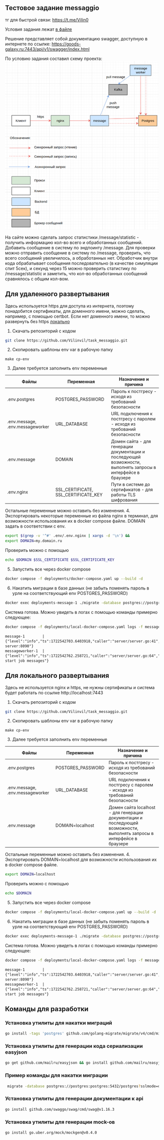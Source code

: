## Тестовое задание messaggio 

тг для быстрой связи: https://t.me/Vilin0

Условия задания лежат [в файле](task.md)

Решение представляет собой документацию swagger, доступную в интернете по ссылке:
https://goods-galaxy.ru:7443/api/v1/swagger/index.html

По условию задания составил схему проекта:
![schema](img/schema.png)

На сайте можно сделать запрос статистики /message/statistic - получить информацию кол-во 
всего и обработанных сообщений. Добавить сообщение в систему по эндпоинту /message.
Для проверки можно отправить сообщение в систему по /message, проверить, что всего сообщений
увеличилось, а обработанных нет. Обработчик внутри кода обрабатывает сообщения последовательно
(в качестве симуляции спит 5сек), и секунд через 15 можно проверить статистику по /message/statistic и заметить, 
что кол-во обработанных сообщений сравнялось с общим кол-вом.

## Для удаленного развертывания 
Здесь используется https для доступа из интернета, поэтому понадобится сертификаты, для 
доменного имени, можно сделать, например, с помощью certbot. Если нет доменного имени,
то можно развернуть без https [локально](#для-локального-развертывания)

1. Скачать репозиторий с кодом
```bash
git clone https://github.com/Vilinvil/task_messaggio.git
```
2. Скопировать шаблоны env var в рабочую папку
```shell
make cp-env
```
3. Далее требуется заполнить env переменные 

| Файлы                            | Переменная                           | Назначение и причина                                                                                          |
|----------------------------------|--------------------------------------|---------------------------------------------------------------------------------------------------------------|
| .env.postgres                    | POSTGRES_PASSWORD                    | Пароль к постгресу - исходя из требований безопасности                                                        |
| .env.message, .env.messageworker | URL_DATABASE                         | URL подключения к постгресу с паролем - исходя из требований безопасности                                     |
| .env.message                     | DOMAIN                               | Домен сайта - для генерации документации и последующей возможности, выполнять запросы в интерфейсе в браузере |
| .env.nginx                       | SSL_CERTIFICATE, SSL_CERTIFICATE_KEY | Пути в системе до сертификатов - для работы TLS шифрования                                                    |

Остальные переменные можно оставить без изменения.
4. Экспортировать некоторые переменные из файла nginx в терминал, для возможности
использования их в docker compose файле. DOMAIN задать в соответствии с env.
```bash
export $(grep -v '^#' .env/.env.nginx | xargs -d '\n') &&
export DOMAIN=my.domain.ru
```

Проверить можно с помощью 
```bash
echo $DOMAIN $SSL_CERTIFICATE $SSL_CERTIFICATE_KEY
```

5. Запустить все через docker compose 
```bash
docker compose -f deployments/docker-compose.yaml up --build -d 
```
6. Накатить миграции в базе данных (не забыть поменять пароль в урле
на соответствующий env POSTGRES_PASSWORD)
```bash
docker exec deployments-message-1 ./migrate -database postgres://postgres:PasswordNeedChange@postgres:5432/postgres?sslmode=disable -path migrations up
```

Система готова. Можно увидеть в логах с помощью команды примерно следующее:
```bash
docker compose -f deployments/local-docker-compose.yaml logs -f message messageworker
```

```
message-1        | {"level":"info","ts":1722542703.6403918,"caller":"server/server.go:41","msg":"Start server:8090"}
messageworker-1  | {"level":"info","ts":1722542762.258721,"caller":"server/server.go:64","msg":"ServerWorker start job messages"}
```

## Для локального развертывания
Здесь не используется nginx и https, не нужны сертификаты и система будет работать
по ссылке http://localhost:7443

1. Скачать репозиторий с кодом
```bash
git clone https://github.com/Vilinvil/task_messaggio.git
```
2. Скопировать шаблоны env var в рабочую папку
```shell
make cp-env
```
3. Далее требуется заполнить env переменные

| Файлы                            | Переменная        | Назначение и причина                                                                                                    |
|----------------------------------|-------------------|-------------------------------------------------------------------------------------------------------------------------|
| .env.postgres                    | POSTGRES_PASSWORD | Пароль к постгресу - исходя из требований безопасности                                                                  |
| .env.message, .env.messageworker | URL_DATABASE      | URL подключения к постгресу с паролем - исходя из требований безопасности                                               |
| .env.message                     | DOMAIN=localhost  | Домен сайта localhost - для генерации документации и последующей возможности, выполнять запросы в интерфейсе в браузере |

Остальные переменные можно оставить без изменения.
4. Экспортировать DOMAIN=localhost для возможности
   использования их в docker compose файле. 
```bash
export DOMAIN=localhost
```

Проверить можно с помощью
```bash
echo $DOMAIN
```

5. Запустить все через docker compose
```bash
docker compose -f deployments/local-docker-compose.yaml up --build -d 
```
6. Накатить миграции в базе данных (не забыть поменять пароль в урле
   на соответствующий env POSTGRES_PASSWORD)
```bash
docker exec deployments-message-1 ./migrate -database postgres://postgres:PasswordNeedChange@postgres:5432/postgres?sslmode=disable -path migrations up
```

Система готова. Можно увидеть в логах с помощью команды примерно следующее:
```bash
docker compose -f deployments/local-docker-compose.yaml logs -f message messageworker
```

```
message-1        | {"level":"info","ts":1722542703.6403918,"caller":"server/server.go:41","msg":"Start server:8090"}
messageworker-1  | {"level":"info","ts":1722542762.258721,"caller":"server/server.go:64","msg":"ServerWorker start job messages"}
```

## Команды для разработки

### Установка утилиты для накатки миграций
```bash
go install -tags 'postgres' github.com/golang-migrate/migrate/v4/cmd/migrate@v4.17.1
```

### Установка утилиты для генерации кода сериализации easyjson
```bash
go get github.com/mailru/easyjson && go install github.com/mailru/easyjson/...@v0.7.7
```

### Пример команды для накатки миграции
```bash
 migrate -database postgres://postgres:postgres:5432/postgres?sslmode=disable -path migrations/ up
```

### Установка утилиты для генерации документации к api
```bash
go install github.com/swaggo/swag/cmd/swag@v1.16.3
```

### Установка утилиты для генерации mock-ов 
```bash
go install go.uber.org/mock/mockgen@v0.4.0
```
